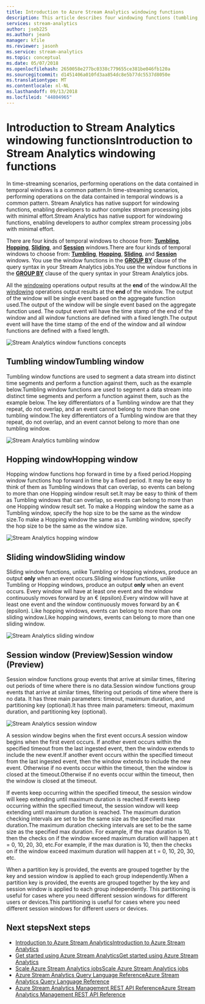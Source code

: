 ```yaml
---
title: Introduction to Azure Stream Analytics windowing functions
description: This article describes four windowing functions (tumbling, hopping, sliding, session) that are used in Azure Stream Analytics jobs.
services: stream-analytics
author: jseb225
ms.author: jeanb
manager: kfile
ms.reviewer: jasonh
ms.service: stream-analytics
ms.topic: conceptual
ms.date: 05/07/2018
ms.openlocfilehash: 2650058e277bc0338c779655ce381be046fb120a
ms.sourcegitcommit: d1451406a010fd3aa854dc8e5b77dc5537d8050e
ms.translationtype: MT
ms.contentlocale: nl-NL
ms.lasthandoff: 09/13/2018
ms.locfileid: "44804965"
---
```

# <a name="introduction-to-stream-analytics-windowing-functions"></a><span data-ttu-id="c1afd-103">Introduction to Stream Analytics windowing functions</span><span class="sxs-lookup"><span data-stu-id="c1afd-103">Introduction to Stream Analytics windowing functions</span></span>
<span data-ttu-id="c1afd-104">In time-streaming scenarios, performing operations on the data contained in temporal windows is a common pattern.</span><span class="sxs-lookup"><span data-stu-id="c1afd-104">In time-streaming scenarios, performing operations on the data contained in temporal windows is a common pattern.</span></span> <span data-ttu-id="c1afd-105">Stream Analytics has native support for windowing functions, enabling developers to author complex stream processing jobs with minimal effort.</span><span class="sxs-lookup"><span data-stu-id="c1afd-105">Stream Analytics has native support for windowing functions, enabling developers to author complex stream processing jobs with minimal effort.</span></span>

<span data-ttu-id="c1afd-106">There are four kinds of temporal windows to choose from: [**Tumbling**](https://msdn.microsoft.com/azure/stream-analytics/reference/tumbling-window-azure-stream-analytics), [**Hopping**](https://msdn.microsoft.com/azure/stream-analytics/reference/hopping-window-azure-stream-analytics), [**Sliding**](https://msdn.microsoft.com/azure/stream-analytics/reference/sliding-window-azure-stream-analytics), and [**Session**](https://msdn.microsoft.com/azure/stream-analytics/reference/session-window-azure-stream-analytics) windows.</span><span class="sxs-lookup"><span data-stu-id="c1afd-106">There are four kinds of temporal windows to choose from: [**Tumbling**](https://msdn.microsoft.com/azure/stream-analytics/reference/tumbling-window-azure-stream-analytics), [**Hopping**](https://msdn.microsoft.com/azure/stream-analytics/reference/hopping-window-azure-stream-analytics), [**Sliding**](https://msdn.microsoft.com/azure/stream-analytics/reference/sliding-window-azure-stream-analytics), and [**Session**](https://msdn.microsoft.com/azure/stream-analytics/reference/session-window-azure-stream-analytics) windows.</span></span>  <span data-ttu-id="c1afd-107">You use the window functions in the [**GROUP BY**](https://msdn.microsoft.com/azure/stream-analytics/reference/group-by-azure-stream-analytics) clause of the query syntax in your Stream Analytics jobs.</span><span class="sxs-lookup"><span data-stu-id="c1afd-107">You use the window functions in the [**GROUP BY**](https://msdn.microsoft.com/azure/stream-analytics/reference/group-by-azure-stream-analytics) clause of the query syntax in your Stream Analytics jobs.</span></span>

<span data-ttu-id="c1afd-108">All the [windowing](https://msdn.microsoft.com/azure/stream-analytics/reference/windowing-azure-stream-analytics) operations output results at the **end** of the window.</span><span class="sxs-lookup"><span data-stu-id="c1afd-108">All the [windowing](https://msdn.microsoft.com/azure/stream-analytics/reference/windowing-azure-stream-analytics) operations output results at the **end** of the window.</span></span> <span data-ttu-id="c1afd-109">The output of the window will be single event based on the aggregate function used.</span><span class="sxs-lookup"><span data-stu-id="c1afd-109">The output of the window will be single event based on the aggregate function used.</span></span> <span data-ttu-id="c1afd-110">The output event will have the time stamp of the end of the window and all window functions are defined with a fixed length.</span><span class="sxs-lookup"><span data-stu-id="c1afd-110">The output event will have the time stamp of the end of the window and all window functions are defined with a fixed length.</span></span> 

![Stream Analytics window functions concepts](media/stream-analytics-window-functions/stream-analytics-window-functions-conceptual.png)

## <a name="tumbling-window"></a><span data-ttu-id="c1afd-112">Tumbling window</span><span class="sxs-lookup"><span data-stu-id="c1afd-112">Tumbling window</span></span>
<span data-ttu-id="c1afd-113">Tumbling window functions are used to segment a data stream into distinct time segments and perform a function against them, such as the example below.</span><span class="sxs-lookup"><span data-stu-id="c1afd-113">Tumbling window functions are used to segment a data stream into distinct time segments and perform a function against them, such as the example below.</span></span> <span data-ttu-id="c1afd-114">The key differentiators of a Tumbling window are that they repeat, do not overlap, and an event cannot belong to more than one tumbling window.</span><span class="sxs-lookup"><span data-stu-id="c1afd-114">The key differentiators of a Tumbling window are that they repeat, do not overlap, and an event cannot belong to more than one tumbling window.</span></span>

![Stream Analytics tumbling window](media/stream-analytics-window-functions/stream-analytics-window-functions-tumbling-intro.png)

## <a name="hopping-window"></a><span data-ttu-id="c1afd-116">Hopping window</span><span class="sxs-lookup"><span data-stu-id="c1afd-116">Hopping window</span></span>
<span data-ttu-id="c1afd-117">Hopping window functions hop forward in time by a fixed period.</span><span class="sxs-lookup"><span data-stu-id="c1afd-117">Hopping window functions hop forward in time by a fixed period.</span></span> <span data-ttu-id="c1afd-118">It may be easy to think of them as Tumbling windows that can overlap, so events can belong to more than one Hopping window result set.</span><span class="sxs-lookup"><span data-stu-id="c1afd-118">It may be easy to think of them as Tumbling windows that can overlap, so events can belong to more than one Hopping window result set.</span></span> <span data-ttu-id="c1afd-119">To make a Hopping window the same as a Tumbling window, specify the hop size to be the same as the window size.</span><span class="sxs-lookup"><span data-stu-id="c1afd-119">To make a Hopping window the same as a Tumbling window, specify the hop size to be the same as the window size.</span></span> 

![Stream Analytics hopping window](media/stream-analytics-window-functions/stream-analytics-window-functions-hopping-intro.png)

## <a name="sliding-window"></a><span data-ttu-id="c1afd-121">Sliding window</span><span class="sxs-lookup"><span data-stu-id="c1afd-121">Sliding window</span></span>
<span data-ttu-id="c1afd-122">Sliding window functions, unlike Tumbling or Hopping windows, produce an output **only**  when an event occurs.</span><span class="sxs-lookup"><span data-stu-id="c1afd-122">Sliding window functions, unlike Tumbling or Hopping windows, produce an output **only**  when an event occurs.</span></span> <span data-ttu-id="c1afd-123">Every window will have at least one event and the window continuously moves forward by an € (epsilon).</span><span class="sxs-lookup"><span data-stu-id="c1afd-123">Every window will have at least one event and the window continuously moves forward by an € (epsilon).</span></span> <span data-ttu-id="c1afd-124">Like hopping windows, events can belong to more than one sliding window.</span><span class="sxs-lookup"><span data-stu-id="c1afd-124">Like hopping windows, events can belong to more than one sliding window.</span></span>

![Stream Analytics sliding window](media/stream-analytics-window-functions/stream-analytics-window-functions-sliding-intro.png)

## <a name="session-window-preview"></a><span data-ttu-id="c1afd-126">Session window (Preview)</span><span class="sxs-lookup"><span data-stu-id="c1afd-126">Session window (Preview)</span></span>
<span data-ttu-id="c1afd-127">Session window functions group events that arrive at similar times, filtering out periods of time where there is no data.</span><span class="sxs-lookup"><span data-stu-id="c1afd-127">Session window functions group events that arrive at similar times, filtering out periods of time where there is no data.</span></span> <span data-ttu-id="c1afd-128">It has three main parameters: timeout, maximum duration, and partitioning key (optional).</span><span class="sxs-lookup"><span data-stu-id="c1afd-128">It has three main parameters: timeout, maximum duration, and partitioning key (optional).</span></span>

![Stream Analytics session window](media/stream-analytics-window-functions/stream-analytics-window-functions-session-intro.png)

<span data-ttu-id="c1afd-130">A session window begins when the first event occurs.</span><span class="sxs-lookup"><span data-stu-id="c1afd-130">A session window begins when the first event occurs.</span></span> <span data-ttu-id="c1afd-131">If another event occurs within the specified timeout from the last ingested event, then the window extends to include the new event.</span><span class="sxs-lookup"><span data-stu-id="c1afd-131">If another event occurs within the specified timeout from the last ingested event, then the window extends to include the new event.</span></span> <span data-ttu-id="c1afd-132">Otherwise if no events occur within the timeout, then the window is closed at the timeout.</span><span class="sxs-lookup"><span data-stu-id="c1afd-132">Otherwise if no events occur within the timeout, then the window is closed at the timeout.</span></span>

<span data-ttu-id="c1afd-133">If events keep occurring within the specified timeout, the session window will keep extending until maximum duration is reached.</span><span class="sxs-lookup"><span data-stu-id="c1afd-133">If events keep occurring within the specified timeout, the session window will keep extending until maximum duration is reached.</span></span> <span data-ttu-id="c1afd-134">The maximum duration checking intervals are set to be the same size as the specified max duration.</span><span class="sxs-lookup"><span data-stu-id="c1afd-134">The maximum duration checking intervals are set to be the same size as the specified max duration.</span></span> <span data-ttu-id="c1afd-135">For example, if the max duration is 10, then the checks on if the window exceed maximum duration will happen at t = 0, 10, 20, 30, etc.</span><span class="sxs-lookup"><span data-stu-id="c1afd-135">For example, if the max duration is 10, then the checks on if the window exceed maximum duration will happen at t = 0, 10, 20, 30, etc.</span></span>

<span data-ttu-id="c1afd-136">When a partition key is provided, the events are grouped together by the key and session window is applied to each group independently.</span><span class="sxs-lookup"><span data-stu-id="c1afd-136">When a partition key is provided, the events are grouped together by the key and session window is applied to each group independently.</span></span> <span data-ttu-id="c1afd-137">This partitioning is useful for cases where you need different session windows for different users or devices.</span><span class="sxs-lookup"><span data-stu-id="c1afd-137">This partitioning is useful for cases where you need different session windows for different users or devices.</span></span>


## <a name="next-steps"></a><span data-ttu-id="c1afd-138">Next steps</span><span class="sxs-lookup"><span data-stu-id="c1afd-138">Next steps</span></span>
* [<span data-ttu-id="c1afd-139">Introduction to Azure Stream Analytics</span><span class="sxs-lookup"><span data-stu-id="c1afd-139">Introduction to Azure Stream Analytics</span></span>](stream-analytics-introduction.md)
* [<span data-ttu-id="c1afd-140">Get started using Azure Stream Analytics</span><span class="sxs-lookup"><span data-stu-id="c1afd-140">Get started using Azure Stream Analytics</span></span>](stream-analytics-real-time-fraud-detection.md)
* [<span data-ttu-id="c1afd-141">Scale Azure Stream Analytics jobs</span><span class="sxs-lookup"><span data-stu-id="c1afd-141">Scale Azure Stream Analytics jobs</span></span>](stream-analytics-scale-jobs.md)
* [<span data-ttu-id="c1afd-142">Azure Stream Analytics Query Language Reference</span><span class="sxs-lookup"><span data-stu-id="c1afd-142">Azure Stream Analytics Query Language Reference</span></span>](https://msdn.microsoft.com/library/azure/dn834998.aspx)
* [<span data-ttu-id="c1afd-143">Azure Stream Analytics Management REST API Reference</span><span class="sxs-lookup"><span data-stu-id="c1afd-143">Azure Stream Analytics Management REST API Reference</span></span>](https://msdn.microsoft.com/library/azure/dn835031.aspx)


